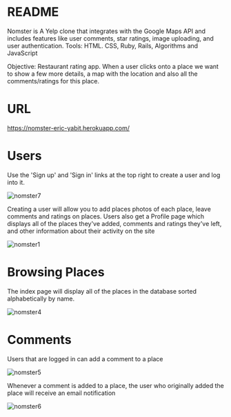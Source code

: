 # README

Nomster is A Yelp clone that integrates with the Google Maps API and includes features like user comments, star ratings, image uploading, and user authentication.
Tools: HTML. CSS, Ruby, Rails, Algorithms and JavaScript

Objective: Restaurant rating app. When a user clicks onto a place we want to show a few more details, a map with the location and also  all the comments/ratings for this place.


# URL

https://nomster-eric-yabit.herokuapp.com/

# Users

Use the 'Sign up' and 'Sign in' links at the top right to create a user and log into it.

![nomster7](https://user-images.githubusercontent.com/50501566/76135251-1b6c5e80-5ff3-11ea-8e44-c7faa62284c1.jpg)

Creating a user will allow you to add places  photos of each place,  leave comments and ratings on places. 
Users also get a Profile page which displays all of the places they've added, comments and ratings they've left, and other information about their activity on the site

![nomster1](https://user-images.githubusercontent.com/50501566/76135294-8e75d500-5ff3-11ea-8226-a13effc70065.jpg)

# Browsing Places

The index page will display all of the places in the database sorted alphabetically by name.

![nomster4](https://user-images.githubusercontent.com/50501566/76135323-f4625c80-5ff3-11ea-8be3-15d937806915.jpg)


# Comments

Users that are logged in can add a comment to a place

![nomster5](https://user-images.githubusercontent.com/50501566/76135510-6dae7f00-5ff5-11ea-9155-b3fc7343a0b4.jpg)


Whenever a comment is added to a place, the user who originally added the place will receive an email notification

![nomster6](https://user-images.githubusercontent.com/50501566/76135556-f1686b80-5ff5-11ea-97e3-19c4c15b0c43.jpg)



